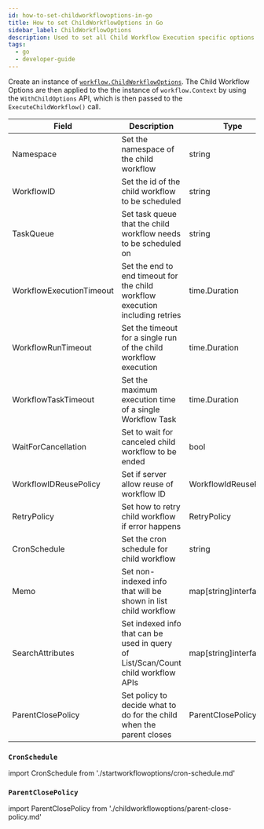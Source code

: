 ```yaml
---
id: how-to-set-childworkflowoptions-in-go
title: How to set ChildWorkflowOptions in Go
sidebar_label: ChildWorkflowOptions
description: Used to set all Child Workflow Execution specific options
tags:
  - go
  - developer-guide
---
```


Create an instance of [`workflow.ChildWorkflowOptions`](https://pkg.go.dev/go.temporal.io/sdk/workflow#ChildWorkflowOptions).
The Child Workflow Options are then applied to the the instance of `workflow.Context` by using the `WithChildOptions` API, which is then passed to the `ExecuteChildWorkflow()` call.


| Field                    | Description                                                                       | Type                   |
| ------------------------ | --------------------------------------------------------------------------------- | ---------------------- |
| Namespace                | Set the namespace of the child workflow                                           | string                 |
| WorkflowID               | Set the id of the child workflow to be scheduled                                  | string                 |
| TaskQueue                | Set task queue that the child workflow needs to be scheduled on                   | string                 |
| WorkflowExecutionTimeout | Set the end to end timeout for the child workflow execution including retries     | time.Duration          |
| WorkflowRunTimeout       | Set the timeout for a single run of the child workflow execution                  | time.Duration          |
| WorkflowTaskTimeout      | Set the maximum execution time of a single Workflow Task                          | time.Duration          |
| WaitForCancellation      | Set to wait for canceled child workflow to be ended                               | bool                   |
| WorkflowIDReusePolicy    | Set if server allow reuse of workflow ID                                          | WorkflowIdReusePolicy  |
| RetryPolicy              | Set how to retry child workflow if error happens                                  | RetryPolicy            |
| CronSchedule             | Set the cron schedule for child workflow                                          | string                 |
| Memo                     | Set non-indexed info that will be shown in list child workflow                    | map[string]interface{} |
| SearchAttributes         | Set indexed info that can be used in query of List/Scan/Count child workflow APIs | map[string]interface{} |
| ParentClosePolicy        | Set policy to decide what to do for the child when the parent closes              | ParentClosePolicy      |

### `CronSchedule`

import CronSchedule from './startworkflowoptions/cron-schedule.md'

<CronSchedule/>

### `ParentClosePolicy`

import ParentClosePolicy from './childworkflowoptions/parent-close-policy.md'

<ParentClosePolicy/>
